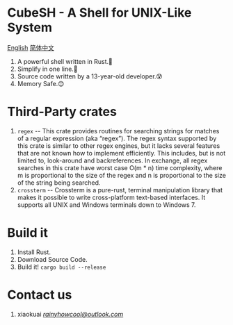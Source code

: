 # CubeSH - A Shell for UNIX-Like System
[English](README.md) [简体中文](README.zh_CN.md)
1. A powerful shell written in Rust.🎉
2. Simplify in one line.💪
3. Source code written by a 13-year-old developer.😰
4. Memory Safe.😊
# Third-Party crates
1. `regex` -- This crate provides routines for searching strings for matches of a regular expression (aka “regex”). The regex syntax supported by this crate is similar to other regex engines, but it lacks several features that are not known how to implement efficiently. This includes, but is not limited to, look-around and backreferences. In exchange, all regex searches in this crate have worst case O(m * n) time complexity, where m is proportional to the size of the regex and n is proportional to the size of the string being searched.
2. `crossterm` -- Crossterm is a pure-rust, terminal manipulation library that makes it possible to write cross-platform text-based interfaces. It supports all UNIX and Windows terminals down to Windows 7.
# Build it
1. Install Rust.
2. Download Source Code.
3. Build it! `cargo build --release`
# Contact us
1. xiaokuai *rainyhowcool@outlook.com*
